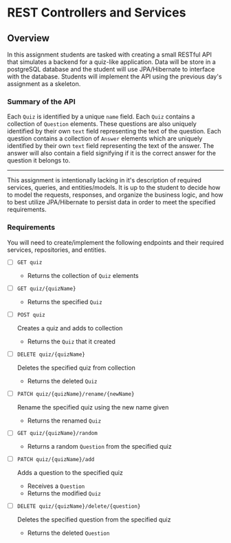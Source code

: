 REST Controllers and Services
=============================
## Overview

In this assignment students are tasked with creating a small RESTful API that simulates a backend for a quiz-like application. Data will be store in a postgreSQL database and the student will use JPA/Hibernate to interface with the database. Students will implement the API using the previous day's assignment as a skeleton.

### Summary of the API

Each `Quiz` is identified by a unique `name` field. Each `Quiz` contains a collection of `Question` elements. These questions are also uniquely identified by their own `text` field representing the text of the question. Each question contains a collection of `Answer` elements which are uniquely identified by their own `text` field representing the text of the answer. The answer will also contain a field signifying if it is the correct answer for the question it belongs to.

---

This assignment is intentionally lacking in it's description of required services, queries, and entities/models. It is up to the student to decide how to model the requests, responses, and organize the business logic, and how to best utilize JPA/Hibernate to persist data in order to meet the specified requirements.

### Requirements

You will need to create/implement the following endpoints and their required services, repositories, and entities.

- [ ] `GET quiz`
    - Returns the collection of `Quiz` elements

- [ ] `GET quiz/{quizName}`
    - Returns the specified `Quiz`

- [ ] `POST quiz`

    Creates a quiz and adds to collection
    - Returns the `Quiz` that it created

- [ ] `DELETE quiz/{quizName}`

    Deletes the specified quiz from collection
    - Returns the deleted `Quiz`

- [ ] `PATCH quiz/{quizName}/rename/{newName}`

    Rename the specified quiz using the new name given
    - Returns the renamed `Quiz`

- [ ] `GET quiz/{quizName}/random`
    - Returns a random `Question` from the specified quiz

- [ ] `PATCH quiz/{quizName}/add`

    Adds a question to the specified quiz
    - Receives a `Question`
    - Returns the modified `Quiz`

- [ ] `DELETE quiz/{quizName}/delete/{question}`

    Deletes the specified question from the specified quiz
    - Returns the deleted `Question`


